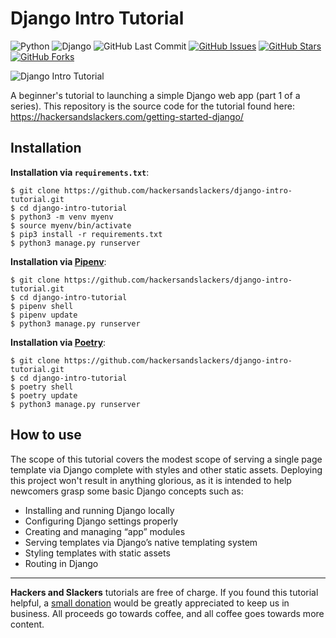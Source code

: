 # Django Intro Tutorial

![Python](https://img.shields.io/badge/Python-v3.8-blue.svg?logo=python&longCache=true&logoColor=white&colorB=5e81ac&style=flat-square&colorA=4c566a)
![Django](https://img.shields.io/badge/Django-v3.0.0-blue.svg?logo=Django&longCache=true&logoColor=white&colorB=a3be8c&style=flat-square&colorA=4c566a)
![GitHub Last Commit](https://img.shields.io/github/last-commit/google/skia.svg?style=flat-square&colorA=4c566a&colorB=a3be8c)
[![GitHub Issues](https://img.shields.io/github/issues/hackersandslackers/django-intro-tutorial.svg?style=flat-square&colorA=4c566a&colorB=ebcb8b)](https://github.com/hackersandslackers/bigquery-python-tutorial/issues)
[![GitHub Stars](https://img.shields.io/github/stars/hackersandslackers/django-intro-tutorial.svg?style=flat-square&colorB=ebcb8b&colorA=4c566a)](https://github.com/hackersandslackers/bigquery-python-tutorial/stargazers)
[![GitHub Forks](https://img.shields.io/github/forks/hackersandslackers/django-intro-tutorial.svg?style=flat-square&colorA=4c566a&colorB=ebcb8b)](https://github.com/hackersandslackers/bigquery-python-tutorial/network)

![Django Intro Tutorial](https://res-2.cloudinary.com/hackers/image/upload/q_auto/v1/2019/12/django-gettingstarted@2x.jpg)

A beginner's tutorial to launching a simple Django web app (part 1 of a series). This repository is the source code for the tutorial found here: https://hackersandslackers.com/getting-started-django/

## Installation

**Installation via `requirements.txt`**:

```shell
$ git clone https://github.com/hackersandslackers/django-intro-tutorial.git
$ cd django-intro-tutorial
$ python3 -m venv myenv
$ source myenv/bin/activate
$ pip3 install -r requirements.txt
$ python3 manage.py runserver
```

**Installation via [Pipenv](https://pipenv-fork.readthedocs.io/en/latest/)**:

```shell
$ git clone https://github.com/hackersandslackers/django-intro-tutorial.git
$ cd django-intro-tutorial
$ pipenv shell
$ pipenv update
$ python3 manage.py runserver
```

**Installation via [Poetry](https://python-poetry.org/)**:

```shell
$ git clone https://github.com/hackersandslackers/django-intro-tutorial.git
$ cd django-intro-tutorial
$ poetry shell
$ poetry update
$ python3 manage.py runserver
```

## How to use

The scope of this tutorial covers the modest scope of serving a single page template via Django complete with styles and other static assets. Deploying this project won't result in anything glorious, as it is intended to help newcomers grasp some basic Django concepts such as:

* Installing and running Django locally
* Configuring Django settings properly
* Creating and managing “app” modules
* Serving templates via Django’s native templating system
* Styling templates with static assets
* Routing in Django

-----

**Hackers and Slackers** tutorials are free of charge. If you found this tutorial helpful, a [small donation](https://www.buymeacoffee.com/hackersslackers) would be greatly appreciated to keep us in business. All proceeds go towards coffee, and all coffee goes towards more content.

